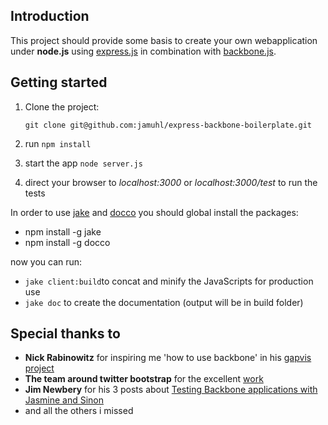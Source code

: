 ## Introduction

This project should provide some basis to create your own webapplication under __node.js__ using [express.js](http://expressjs.com/) in 
combination with [backbone.js](http://documentcloud.github.com/backbone/).

## Getting started

1. Clone the project:

    `git clone git@github.com:jamuhl/express-backbone-boilerplate.git`
    
2. run `npm install`

3. start the app `node server.js`

4. direct your browser to _localhost:3000_ or _localhost:3000/test_ to run the tests

In order to use [jake](https://github.com/mde/jake) and [docco](http://jashkenas.github.com/docco/) you should global install the 
packages:

- npm install -g jake
- npm install -g docco

now you can run:

- `jake client:build`to concat and minify the JavaScripts for production use
- `jake doc` to create the documentation (output will be in build folder)

## Special thanks to

- __Nick Rabinowitz__ for inspiring me 'how to use backbone' in his [gapvis project](https://github.com/nrabinowitz/gapvis)
- __The team around twitter bootstrap__ for the excellent [work](http://twitter.github.com/bootstrap/)
- __Jim Newbery__ for his 3 posts about [Testing Backbone applications with Jasmine and Sinon](http://tinnedfruit.com/2011/03/03/testing-backbone-apps-with-jasmine-sinon.html)
- and all the others i missed

